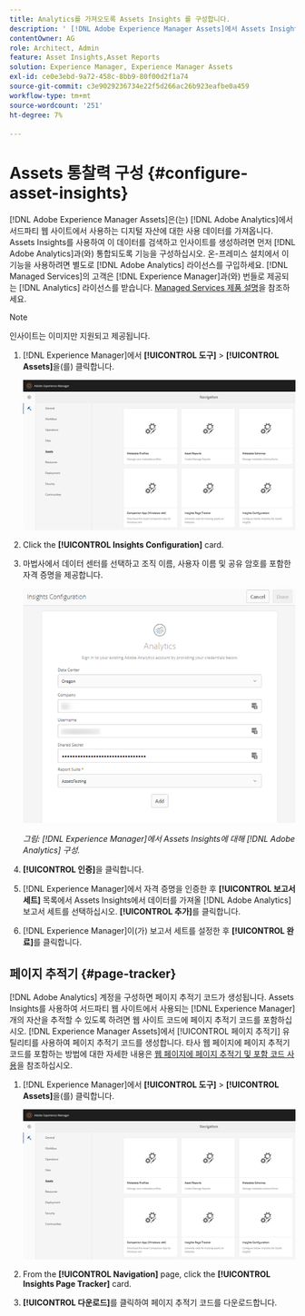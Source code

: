 ```yaml
---
title: Analytics를 가져오도록 Assets Insights 를 구성합니다.
description: ' [!DNL Adobe Experience Manager Assets]에서 Assets Insights를 구성합니다.'
contentOwner: AG
role: Architect, Admin
feature: Asset Insights,Asset Reports
solution: Experience Manager, Experience Manager Assets
exl-id: ce0e3ebd-9a72-458c-8bb9-80f00d2f1a74
source-git-commit: c3e9029236734e22f5d266ac26b923eafbe0a459
workflow-type: tm+mt
source-wordcount: '251'
ht-degree: 7%

---
```


# Assets 통찰력 구성 {#configure-asset-insights}

[!DNL Adobe Experience Manager Assets]은(는) [!DNL Adobe Analytics]에서 서드파티 웹 사이트에서 사용하는 디지털 자산에 대한 사용 데이터를 가져옵니다. Assets Insights를 사용하여 이 데이터를 검색하고 인사이트를 생성하려면 먼저 [!DNL Adobe Analytics]과(와) 통합되도록 기능을 구성하십시오. 온-프레미스 설치에서 이 기능을 사용하려면 별도로 [!DNL Adobe Analytics] 라이선스를 구입하세요. [!DNL Managed Services]의 고객은 [!DNL Experience Manager]과(와) 번들로 제공되는 [!DNL Analytics] 라이선스를 받습니다. [Managed Services 제품 설명](https://helpx.adobe.com/kr/legal/product-descriptions/adobe-experience-manager-managed-services.html)을 참조하세요.

>[!NOTE]
>
>인사이트는 이미지만 지원되고 제공됩니다.

1. [!DNL Experience Manager]에서 **[!UICONTROL 도구]** > **[!UICONTROL Assets]**&#x200B;을(를) 클릭합니다.

   ![chlimage_1-72](assets/chlimage_1-210.png)

1. Click the **[!UICONTROL Insights Configuration]** card.
1. 마법사에서 데이터 센터를 선택하고 조직 이름, 사용자 이름 및 공유 암호를 포함한 자격 증명을 제공합니다.

   ![Experience Manager에서 Assets Insights용 Adobe Analytics 구성](assets/insights_config2.png)

   *그림: [!DNL Experience Manager]에서 Assets Insights에 대해 [!DNL Adobe Analytics] 구성.*

1. **[!UICONTROL 인증]**&#x200B;을 클릭합니다.
1. [!DNL Experience Manager]에서 자격 증명을 인증한 후 **[!UICONTROL 보고서 세트]** 목록에서 Assets Insights에서 데이터를 가져올 [!DNL Adobe Analytics] 보고서 세트를 선택하십시오. **[!UICONTROL 추가]**&#x200B;를 클릭합니다.
1. [!DNL Experience Manager]이(가) 보고서 세트를 설정한 후 **[!UICONTROL 완료]**&#x200B;를 클릭합니다.

## 페이지 추적기 {#page-tracker}

[!DNL Adobe Analytics] 계정을 구성하면 페이지 추적기 코드가 생성됩니다. Assets Insights를 사용하여 서드파티 웹 사이트에서 사용되는 [!DNL Experience Manager]개의 자산을 추적할 수 있도록 하려면 웹 사이트 코드에 페이지 추적기 코드를 포함하십시오. [!DNL Experience Manager Assets]에서 [!UICONTROL 페이지 추적기] 유틸리티를 사용하여 페이지 추적기 코드를 생성합니다. 타사 웹 페이지에 페이지 추적기 코드를 포함하는 방법에 대한 자세한 내용은 [웹 페이지에 페이지 추적기 및 포함 코드 사용](/help/assets/use-page-tracker.md)을 참조하십시오.

1. [!DNL Experience Manager]에서 **[!UICONTROL 도구]** > **[!UICONTROL Assets]**&#x200B;을(를) 클릭합니다.

   ![chlimage_1-73](assets/chlimage_1-214.png)

1. From the **[!UICONTROL Navigation]** page, click the **[!UICONTROL Insights Page Tracker]** card.
1. **[!UICONTROL 다운로드]**&#x200B;를 클릭하여 페이지 추적기 코드를 다운로드합니다.
